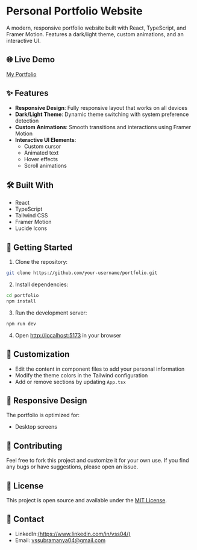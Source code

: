 # Personal Portfolio Website

A modern, responsive portfolio website built with React, TypeScript, and Framer Motion. Features a dark/light theme, custom animations, and an interactive UI.

## 🌐 Live Demo

[My Portfolio](https://portfolio-subramanya.vercel.app/)

## ✨ Features

- **Responsive Design**: Fully responsive layout that works on all devices
- **Dark/Light Theme**: Dynamic theme switching with system preference detection
- **Custom Animations**: Smooth transitions and interactions using Framer Motion
- **Interactive UI Elements**: 
  - Custom cursor
  - Animated text
  - Hover effects
  - Scroll animations

## 🛠 Built With

- React
- TypeScript
- Tailwind CSS
- Framer Motion
- Lucide Icons

## 🚀 Getting Started

1. Clone the repository:
```bash
git clone https://github.com/your-username/portfolio.git
```

2. Install dependencies:
```bash
cd portfolio
npm install
```

3. Run the development server:
```bash
npm run dev
```

4. Open [http://localhost:5173](http://localhost:5173) in your browser

## 🎨 Customization

- Edit the content in component files to add your personal information
- Modify the theme colors in the Tailwind configuration
- Add or remove sections by updating `App.tsx`

## 📱 Responsive Design

The portfolio is optimized for:
- Desktop screens

## 🤝 Contributing

Feel free to fork this project and customize it for your own use. If you find any bugs or have suggestions, please open an issue.

## 📄 License

This project is open source and available under the [MIT License](LICENSE).

## 👤 Contact

- LinkedIn:[(https://www.linkedin.com/in/vss04/)](https://www.linkedin.com/in/vss04/)
- Email: vssubramanya04@gmail.com